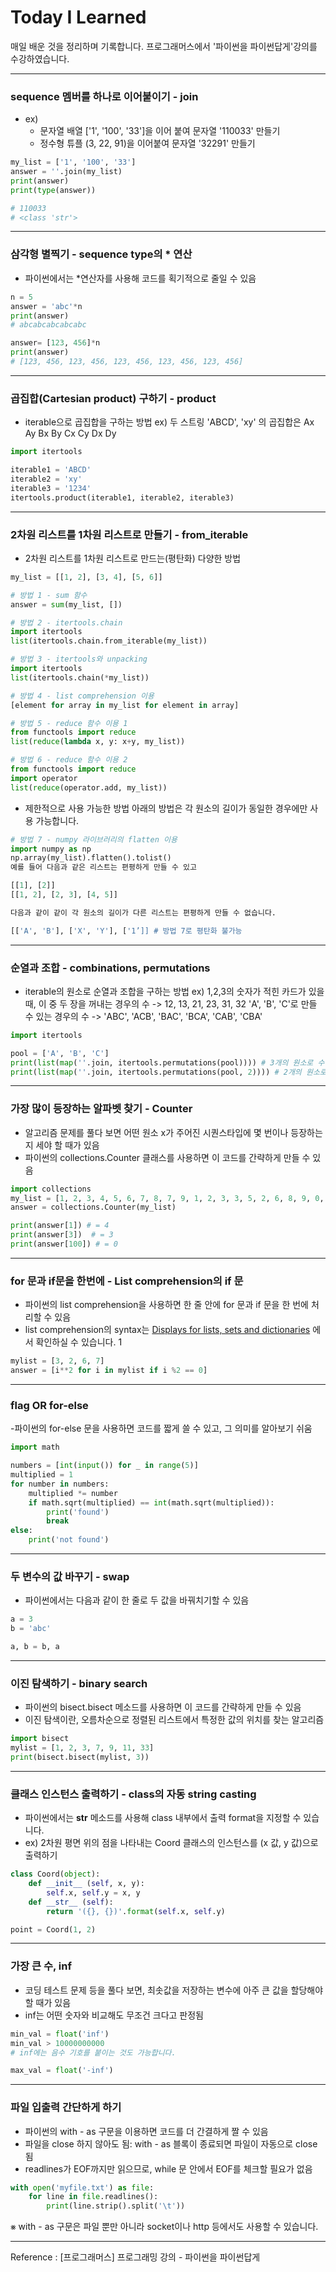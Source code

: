 # Today I Learned
매일 배운 것을 정리하며 기록합니다. 프로그래머스에서 '파이썬을 파이썬답게'강의를 수강하였습니다.

***

### sequence 멤버를 하나로 이어붙이기 - join

- ex)
	- 문자열 배열 ['1', '100', '33']을 이어 붙여 문자열 '110033' 만들기
	- 정수형 튜플 (3, 22, 91)을 이어붙여 문자열 '32291' 만들기
```python
my_list = ['1', '100', '33']
answer = ''.join(my_list)
print(answer)
print(type(answer))

# 110033
# <class 'str'>
```

***

### 삼각형 별찍기 - sequence type의 * 연산

- 파이썬에서는 *연산자를 사용해 코드를 획기적으로 줄일 수 있음

```python	
n = 5
answer = 'abc'*n
print(answer)
# abcabcabcabcabc

answer= [123, 456]*n
print(answer)
# [123, 456, 123, 456, 123, 456, 123, 456, 123, 456]
```

***

### 곱집합(Cartesian product) 구하기 - product

- iterable으로 곱집합을 구하는 방법
ex) 두 스트링 'ABCD', 'xy' 의 곱집합은 Ax Ay Bx By Cx Cy Dx Dy

```python
import itertools

iterable1 = 'ABCD'
iterable2 = 'xy'
iterable3 = '1234'
itertools.product(iterable1, iterable2, iterable3)

```
***

### 2차원 리스트를 1차원 리스트로 만들기 - from_iterable

- 2차원 리스트를 1차원 리스트로 만드는(평탄화) 다양한 방법

```python
my_list = [[1, 2], [3, 4], [5, 6]]

# 방법 1 - sum 함수
answer = sum(my_list, [])

# 방법 2 - itertools.chain
import itertools
list(itertools.chain.from_iterable(my_list))

# 방법 3 - itertools와 unpacking
import itertools
list(itertools.chain(*my_list))

# 방법 4 - list comprehension 이용
[element for array in my_list for element in array]

# 방법 5 - reduce 함수 이용 1
from functools import reduce
list(reduce(lambda x, y: x+y, my_list))

# 방법 6 - reduce 함수 이용 2
from functools import reduce
import operator
list(reduce(operator.add, my_list))
```

- 제한적으로 사용 가능한 방법
아래의 방법은 각 원소의 길이가 동일한 경우에만 사용 가능합니다.

```python
# 방법 7 - numpy 라이브러리의 flatten 이용
import numpy as np
np.array(my_list).flatten().tolist()
예를 들어 다음과 같은 리스트는 편평하게 만들 수 있고

[[1], [2]]
[[1, 2], [2, 3], [4, 5]]

다음과 같이 같이 각 원소의 길이가 다른 리스트는 편평하게 만들 수 없습니다.

[['A', 'B'], ['X', 'Y'], ['1’]] # 방법 7로 평탄화 불가능
```
***

### 순열과 조합 - combinations, permutations

- iterable의 원소로 순열과 조합을 구하는 방법
ex)
1,2,3의 숫자가 적힌 카드가 있을 때, 이 중 두 장을 꺼내는 경우의 수 -> 12, 13, 21, 23, 31, 32
'A', 'B', 'C'로 만들 수 있는 경우의 수 -> 'ABC', 'ACB', 'BAC', 'BCA', 'CAB', 'CBA'

```python
import itertools

pool = ['A', 'B', 'C']
print(list(map(''.join, itertools.permutations(pool)))) # 3개의 원소로 수열 만들기
print(list(map(''.join, itertools.permutations(pool, 2)))) # 2개의 원소로 수열 만들기
```
***

### 가장 많이 등장하는 알파벳 찾기 - Counter

- 알고리즘 문제를 풀다 보면 어떤 원소 x가 주어진 시퀀스타입에 몇 번이나 등장하는지 세야 할 때가 있음
- 파이썬의 collections.Counter 클래스를 사용하면 이 코드를 간략하게 만들 수 있음

```python
import collections
my_list = [1, 2, 3, 4, 5, 6, 7, 8, 7, 9, 1, 2, 3, 3, 5, 2, 6, 8, 9, 0, 1, 1, 4, 7, 0]
answer = collections.Counter(my_list)

print(answer[1]) # = 4
print(answer[3])  # = 3
print(answer[100]) # = 0
```

***

### for 문과 if문을 한번에 - List comprehension의 if 문

- 파이썬의 list comprehension을 사용하면 한 줄 안에 for 문과 if 문을 한 번에 처리할 수 있음
- list comprehension의 syntax는 [Displays for lists, sets and dictionaries](https://docs.python.org/3/reference/expressions.html?highlight=list%20comprehension#displays-for-lists-sets-and-dictionaries) 에서 확인하실 수 있습니다. 1



```python
mylist = [3, 2, 6, 7]
answer = [i**2 for i in mylist if i %2 == 0]
```
***

### flag OR for-else
-파이썬의 for-else 문을 사용하면 코드를 짧게 쓸 수 있고, 그 의미를 알아보기 쉬움
```python
import math

numbers = [int(input()) for _ in range(5)]
multiplied = 1
for number in numbers:
    multiplied *= number
    if math.sqrt(multiplied) == int(math.sqrt(multiplied)):
        print('found')
        break
else:
    print('not found')
```
***

### 두 변수의 값 바꾸기 - swap

- 파이썬에서는 다음과 같이 한 줄로 두 값을 바꿔치기할 수 있음

```python
a = 3
b = 'abc'

a, b = b, a 
```
***

### 이진 탐색하기 - binary search
- 파이썬의 bisect.bisect 메소드를 사용하면 이 코드를 간략하게 만들 수 있음
- 이진 탐색이란, 오름차순으로 정렬된 리스트에서 특정한 값의 위치를 찾는 알고리즘

```python
import bisect
mylist = [1, 2, 3, 7, 9, 11, 33]
print(bisect.bisect(mylist, 3))
```
***

###  클래스 인스턴스 출력하기 - class의 자동 string casting

- 파이썬에서는 __str__ 메소드를 사용해 class 내부에서 출력 format을 지정할 수 있습니다.
- ex) 2차원 평면 위의 점을 나타내는 Coord 클래스의 인스턴스를 (x 값, y 값)으로 출력하기

```python
class Coord(object):
    def __init__ (self, x, y):
        self.x, self.y = x, y
    def __str__ (self):
        return '({}, {})'.format(self.x, self.y)

point = Coord(1, 2)
```
***

### 가장 큰 수, inf

- 코딩 테스트 문제 등을 풀다 보면, 최솟값을 저장하는 변수에 아주 큰 값을 할당해야 할 때가 있음
- inf는 어떤 숫자와 비교해도 무조건 크다고 판정됨

```python
min_val = float('inf')
min_val > 10000000000
# inf에는 음수 기호를 붙이는 것도 가능합니다.

max_val = float('-inf')
```
***

### 파일 입출력 간단하게 하기

- 파이썬의 with - as 구문을 이용하면 코드를 더 간결하게 짤 수 있음
- 파일을 close 하지 않아도 됨: with - as 블록이 종료되면 파일이 자동으로 close 됨
- readlines가 EOF까지만 읽으므로, while 문 안에서 EOF를 체크할 필요가 없음

```python
with open('myfile.txt') as file:
    for line in file.readlines():
        print(line.strip().split('\t'))
```
⨳ with - as 구문은 파일 뿐만 아니라 socket이나 http 등에서도 사용할 수 있습니다.

***

Reference : [프로그래머스] 프로그래밍 강의 - 파이썬을 파이썬답게
